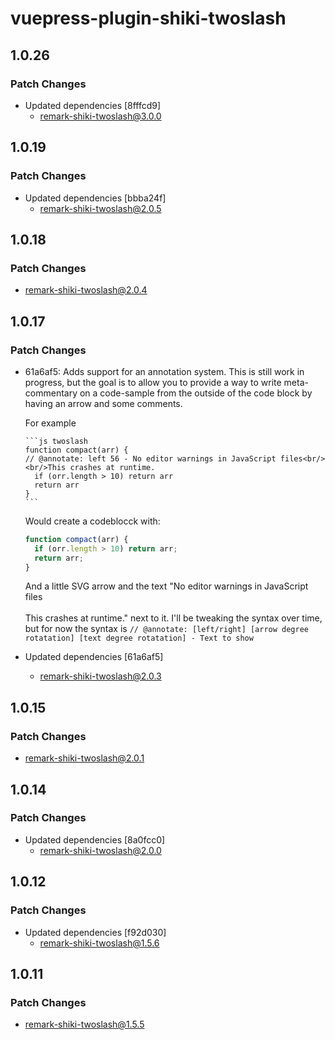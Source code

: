 # vuepress-plugin-shiki-twoslash

## 1.0.26

### Patch Changes

- Updated dependencies [8fffcd9]
  - remark-shiki-twoslash@3.0.0

## 1.0.19

### Patch Changes

- Updated dependencies [bbba24f]
  - remark-shiki-twoslash@2.0.5

## 1.0.18

### Patch Changes

- remark-shiki-twoslash@2.0.4

## 1.0.17

### Patch Changes

- 61a6af5: Adds support for an annotation system. This is still work in progress, but the goal is to allow you to provide a way to write meta-commentary on a code-sample from the outside of the code block by having an arrow and some comments.

  For example

  ````
  ```js twoslash
  function compact(arr) {
  // @annotate: left 56 - No editor warnings in JavaScript files<br/><br/>This crashes at runtime.
    if (orr.length > 10) return arr
    return arr
  }
  ```
  ````

  Would create a codeblocck with:

  ```js
  function compact(arr) {
    if (orr.length > 10) return arr;
    return arr;
  }
  ```

  And a little SVG arrow and the text "No editor warnings in JavaScript files<br/><br/>This crashes at runtime." next to it.
  I'll be tweaking the syntax over time, but for now the syntax is `// @annotate: [left/right] [arrow degree rotatation] [text degree rotatation] - Text to show`

- Updated dependencies [61a6af5]
  - remark-shiki-twoslash@2.0.3

## 1.0.15

### Patch Changes

- remark-shiki-twoslash@2.0.1

## 1.0.14

### Patch Changes

- Updated dependencies [8a0fcc0]
  - remark-shiki-twoslash@2.0.0

## 1.0.12

### Patch Changes

- Updated dependencies [f92d030]
  - remark-shiki-twoslash@1.5.6

## 1.0.11

### Patch Changes

- remark-shiki-twoslash@1.5.5
